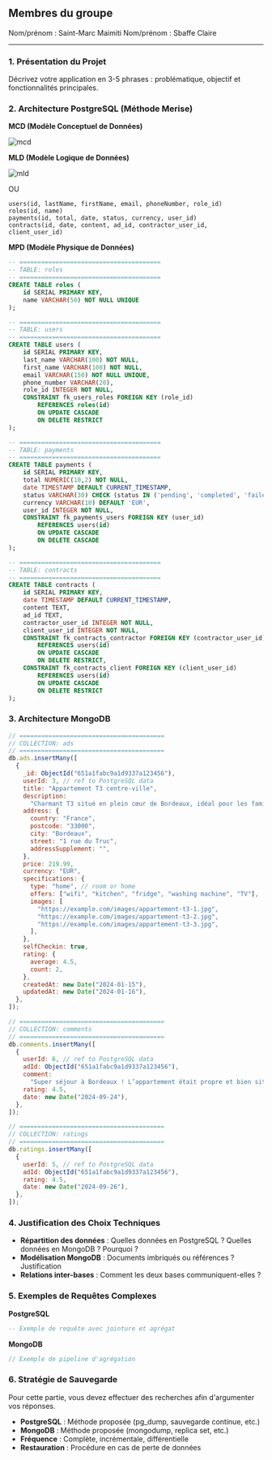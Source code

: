 ## Membres du groupe

Nom/prénom : Saint-Marc Maimiti
Nom/prénom : Sbaffe Claire

---

### 1. Présentation du Projet

Décrivez votre application en 3-5 phrases : problématique, objectif et fonctionnalités principales.

### 2. Architecture PostgreSQL (Méthode Merise)

**MCD (Modèle Conceptuel de Données)**

![mcd](assets/mcd.png)

**MLD (Modèle Logique de Données)**

![mld](assets/mld.png)

OU

```
users(id, lastName, firstName, email, phoneNumber, role_id)
roles(id, name)
payments(id, total, date, status, currency, user_id)
contracts(id, date, content, ad_id, contractor_user_id, client_user_id)
```

**MPD (Modèle Physique de Données)**

```sql
-- =======================================
-- TABLE: roles
-- =======================================
CREATE TABLE roles (
    id SERIAL PRIMARY KEY,
    name VARCHAR(50) NOT NULL UNIQUE
);

-- =======================================
-- TABLE: users
-- =======================================
CREATE TABLE users (
    id SERIAL PRIMARY KEY,
    last_name VARCHAR(100) NOT NULL,
    first_name VARCHAR(100) NOT NULL,
    email VARCHAR(150) NOT NULL UNIQUE,
    phone_number VARCHAR(20),
    role_id INTEGER NOT NULL,
    CONSTRAINT fk_users_roles FOREIGN KEY (role_id)
        REFERENCES roles(id)
        ON UPDATE CASCADE
        ON DELETE RESTRICT
);

-- =======================================
-- TABLE: payments
-- =======================================
CREATE TABLE payments (
    id SERIAL PRIMARY KEY,
    total NUMERIC(10,2) NOT NULL,
    date TIMESTAMP DEFAULT CURRENT_TIMESTAMP,
    status VARCHAR(30) CHECK (status IN ('pending', 'completed', 'failed')),
    currency VARCHAR(10) DEFAULT 'EUR',
    user_id INTEGER NOT NULL,
    CONSTRAINT fk_payments_users FOREIGN KEY (user_id)
        REFERENCES users(id)
        ON UPDATE CASCADE
        ON DELETE CASCADE
);

-- =======================================
-- TABLE: contracts
-- =======================================
CREATE TABLE contracts (
    id SERIAL PRIMARY KEY,
    date TIMESTAMP DEFAULT CURRENT_TIMESTAMP,
    content TEXT,
    ad_id TEXT,
    contractor_user_id INTEGER NOT NULL,
    client_user_id INTEGER NOT NULL,
    CONSTRAINT fk_contracts_contractor FOREIGN KEY (contractor_user_id)
        REFERENCES users(id)
        ON UPDATE CASCADE
        ON DELETE RESTRICT,
    CONSTRAINT fk_contracts_client FOREIGN KEY (client_user_id)
        REFERENCES users(id)
        ON UPDATE CASCADE
        ON DELETE RESTRICT
);

```

### 3. Architecture MongoDB

```js
// ========================================
// COLLECTION: ads
// ========================================
db.ads.insertMany([
  {
    _id: ObjectId("651a1fabc9a1d9337a123456"),
    userId: 3, // ref to PostgreSQL data
    title: "Appartement T3 centre-ville",
    description:
      "Charmant T3 situé en plein cœur de Bordeaux, idéal pour les familles ou les couples.",
    address: {
      country: "France",
      postcode: "33000",
      city: "Bordeaux",
      street: "1 rue du Truc",
      addressSupplement: "",
    },
    price: 219.99,
    currency: "EUR",
    specifications: {
      type: "home", // room or home
      offers: ["wifi", "kitchen", "fridge", "washing machine", "TV"],
      images: [
        "https://example.com/images/appartement-t3-1.jpg",
        "https://example.com/images/appartement-t3-2.jpg",
        "https://example.com/images/appartement-t3-3.jpg",
      ],
    },
    selfCheckin: true,
    rating: {
      average: 4.5,
      count: 2,
    },
    createdAt: new Date("2024-01-15"),
    updatedAt: new Date("2024-01-16"),
  },
]);

// ========================================
// COLLECTION: comments
// ========================================
db.comments.insertMany([
  {
    userId: 6, // ref to PostgreSQL data
    adId: ObjectId("651a1fabc9a1d9337a123456"),
    comment:
      "Super séjour à Bordeaux ! L’appartement était propre et bien situé, hôte très réactif.",
    rating: 4.5,
    date: new Date("2024-09-24"),
  },
]);

// ========================================
// COLLECTION: ratings
// ========================================
db.ratings.insertMany([
  {
    userId: 5, // ref to PostgreSQL data
    adId: ObjectId("651a1fabc9a1d9337a123456"),
    rating: 4.5,
    date: new Date("2024-09-26"),
  },
]);
```

### 4. Justification des Choix Techniques

- **Répartition des données** : Quelles données en PostgreSQL ? Quelles données en MongoDB ? Pourquoi ?
- **Modélisation MongoDB** : Documents imbriqués ou références ? Justification
- **Relations inter-bases** : Comment les deux bases communiquent-elles ?

### 5. Exemples de Requêtes Complexes

**PostgreSQL**

```sql
-- Exemple de requête avec jointure et agrégat
```

**MongoDB**

```javascript
// Exemple de pipeline d'agrégation
```

### 6. Stratégie de Sauvegarde

Pour cette partie, vous devez effectuer des recherches afin d'argumenter vos réponses.

- **PostgreSQL** : Méthode proposée (pg_dump, sauvegarde continue, etc.)
- **MongoDB** : Méthode proposée (mongodump, replica set, etc.)
- **Fréquence** : Complète, incrémentale, différentielle
- **Restauration** : Procédure en cas de perte de données
